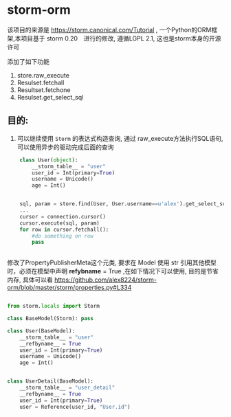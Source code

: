 # storm-orm

该项目的来源是 https://storm.canonical.com/Tutorial , 一个Python的ORM框架,本项目基于 storm 0.20　进行的修改, 遵循LGPL 2.1, 这也是storm本身的开源许可

添加了如下功能

1. store.raw_execute 
2. Resulset.fetchall
3. Resultset.fetchone
4. Resulset.get_select_sql

## 目的:
1. 可以继续使用 `Storm` 的表达式构造查询, 通过 raw_execute方法执行SQL语句,　可以使用异步的驱动完成后面的查询

```python
    class User(object):
        __storm_table__ = "user"
        user_id = Int(primary=True)
        username = Unicode()
        age = Int()


    sql, param = store.find(User, User.username==u'alex').get_select_sql()
    ...
    cursor = connection.cursor()
    cursor.execute(sql, param)
    for row in cursor.fetchall():
        #do something on row
        pass
    
```

修改了PropertyPublisherMeta这个元类, 要求在 Model 使用 str 引用其他模型时，必须在模型中声明 __refybname__ = True ,在如下情况下可以使用, 目的是节省内存,  具体可以看 https://github.com/alex8224/storm-orm/blob/master/storm/properties.py#L334

```python

from storm.locals import Storm

class BaseModel(Storm): pass

class User(BaseModel):
    __storm_table__ = "user"
    __refbyname__ = True
    user_id = Int(primary=True)
    username = Unicode()
    age = Int()


class UserDetail(BaseModel):
    __storm_table__ = "user_detail"
    __refbyname__ = True
    user_id = Int(primary=True)
    user = Reference(user_id, "User.id")

